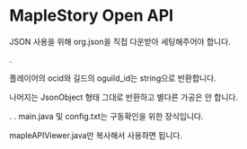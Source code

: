# MapleStory Open API

JSON 사용을 위해 org.json을 직접 다운받아 세팅해주어야 합니다.

.


플레이어의 ocid와 길드의 oguild_id는 string으로 반환합니다.

나머지는 JsonObject 형태 그대로 반환하고 별다른 가공은 안 합니다.

. . main.java 및 config.txt는 구동확인을 위한 장식입니다.

mapleAPIViewer.java만 복사해서 사용하면 됩니다.

